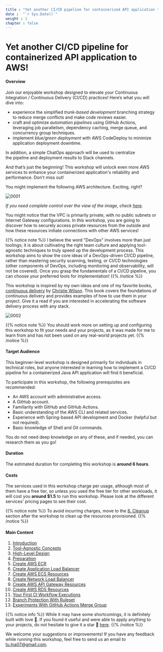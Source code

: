 ```yaml
---
title : "Yet another CI/CD pipeline for containerized API application to AWS!"
date :  "`r Sys.Date()`" 
weight : 1 
chapter : false
---
```


# Yet another CI/CD pipeline for containerized API application to AWS!

#### Overview

Join our enjoyable workshop designed to elevate your Continuous Integration / Continuous Delivery (CI/CD) practices! Here’s what you will dive into:

- experience the simplified *trunk-based development* branching strategy to reduce merge conflicts and make code reviews easier.
- craft and optimize *automation pipelines* using GitHub Actions, leveraging job parallelism, dependency caching, merge queue, and concurrency group techniques.
- implement *blue/green deployment* with AWS CodeDeploy to minimize application deployment downtime.

In addition, a simple ChatOps approach will be used to centralize the pipeline and deployment results to Slack channels.
  
And that’s just the beginning! This workshop will unlock even more AWS services to enhance your containerized application's reliability and performance. Don't miss out!

You might implement the following AWS architecture. Exciting, right?

![0001](/images/0/0001.svg?featherlight=false&width=100pc)

*If you need complete control over the view of the image, check [here](https://drive.google.com/file/d/1T6UTfYhVNh_XZzH9yYn-3AG1LSZwzfXg/view?usp=sharing).*

You might notice that the VPC is primarily private, with no public subnets or Internet Gateway configurations. In this workshop, you are going to discover how to securely access private resources from the outside and how these resources initiate connections with other AWS services!

{{% notice note %}}
I believe the word "DevOps" involves more than just toolings; it is about cultivating the right team culture and applying tool-agnostic techniques to truly speed up the development process. This workshop aims to show the core ideas of a DevOps-driven CI/CD pipeline, rather than mastering security scanning, testing, or CI/CD technologies (other components of DevOps, including monitoring and observability, will not be covered). Once you grasp the fundamentals of a CI/CD pipeline, you can choose your preferred tools for implementation!
{{% /notice %}}

This workshop is inspired by my own ideas and one of my favorite books, [continuous delivery](https://www.amazon.co.uk/Grokking-Continuous-Delivery-Christie-Wilson/dp/1617298255) by [Christie Wilson](https://www.linkedin.com/in/christieawilson/?originalSubdomain=ca). This book covers the foundations of continuous delivery and provides examples of how to use them in your project. Give it a read if you are interested in accelerating the software delivery process with any stack.

![0002](/images/0/0001.jpg?featherlight=false&width=18pc)

{{% notice note %}}
You should work more on setting up and configuring this workshop to fit your needs and your projects, as it was made for me to learn from and has not been used on any real-world projects yet.
{{% /notice %}}

<!-- Take a look at some of the operations you might be engaged in. Do not worry if you do not understand now, it will be clear later!

Local development to CI workflow triggers and update dependency cache (You will skip the majority of local development processes for the sake of simplicity in hands-on sections).

![0002](/images/0/0002.svg?featherlight=false&width=100pc)

The release process might be simple as

![0003](/images/0/0003.svg?featherlight=false&width=100pc)

You can also start the rollback process manually.

![0004](/images/0/0004.svg?featherlight=false&width=100pc) -->

#### Target Audience
This beginner-level workshop is designed primarily for individuals in technical roles, but anyone interested in learning how to implement a CI/CD pipeline for a containerized Java API application will find it beneficial.

To participate in this workshop, the following prerequisites are recommended:

- An AWS account with administrative access.
- A GitHub account.
- Familiarity with GitHub and GitHub Actions.
- Basic understanding of the AWS CLI and related services.
- Experience with Spring-based API development and Docker (helpful but not required).
- Basic knowledge of Shell and Git commands.

You do not need deep knowledge on any of these, and if needed, you can research them as you go!

#### Duration
The estimated duration for completing this workshop is **around 6 hours**.

#### Costs
The services used in this workshop charge per usage, although most of them have a free tier, so unless you used the free tier for other workloads, it will cost you **around $1.5** to run this workshop. Please look at the different services' pricing pages to see their cost.

{{% notice note %}}
To avoid incurring charges, move to the [8. Cleanup](./8-cleanup/) section after the workshop to clean up the resources provisioned.
{{% /notice %}}

#### Main Content

1. [Introduction](1-introduction)
2. [Tool-Agnostic Concepts](2-tool-agnostic-concepts)
3. [High-Level Design](3-high-level-design)
4. [Preparation](4-preparation)
5. [Create AWS ECR](5-create-aws-ecr)
6. [Create Application Load Balancer](6-create-application-load-balancer)
7. [Create AWS ECS Resources](7-create-aws-ecs-resources)
8. [Create Network Load Balancer](8-create-network-load-balancer)
9. [Create AWS API Gateway Resources](9-create-aws-api-gateway-resources)
10. [Create AWS RDS Resources](10-create-aws-rds-resources)
11. [Your First CI Workflow Executions](11-your-first-ci-workflow-executions)
12. [Branch Protection With Ruleset](12-branch-protection-with-ruleset)
13. [Experiments With GitHub Actions Merge Group](13-experiments-with-gitHub-actions-merge-group)
<!-- need to remove parenthesis for path in Hugo 0.88.1 for Windows-->

{{% notice info %}}
While it may have some shortcomings, it is definitely built with love 💖. If you found it useful and were able to apply anything to your projects, do not hesitate to give it a star 🌟 [here](https://github.com/Definitely-not-AWS-Workshops/workshop-2-blog).
{{% /notice %}}

We welcome your suggestions or improvements! If you have any feedback while running this workshop, feel free to send us an email to [tu.lna07@gmail.com](mailto:tu.lna07@gmail.com).


